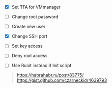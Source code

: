 - [x] Set TFA for VMmanager 
- [ ] Change root password 
- [ ] Create new user
- [x] Change SSH port 
- [ ] Set key access 
- [ ] Deny root access 


- [ ] Use Runit instead if Init script 
> https://habrahabr.ru/post/83775/
> https://gist.github.com/czarneckid/4639793
